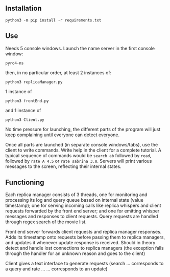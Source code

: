 ## Installation
```
python3 -m pip install -r requirements.txt
```

## Use

Needs 5 console windows.
Launch the name server in the first console window:

```
pyro4-ns
```
then, in no particular order, at least 2 instances of:
```
python3 replicaManager.py
```
1 instance of
```
python3 frontEnd.py
```
and 1 instance of 
```
python3 Client.py
```
No time pressure for launching, the different parts of the program will just keep complaining until everyone can detect everyone. 

Once all parts are launched (in separate console windows/tabs), use the client to write commands. Write help in the client for a complete tutorial. A typical sequence of commands would be `search ab` followed by `read`, followed by `rate A 4.5` or `rate sabrina 3.0`. Servers will print various messages to the screen, reflecting their internal states.

## Functioning
Each replica manager consists of 3 threads, one for monitoring and processing its log and query queue based on internal state (value timestamp); one for serving incoming calls like replica whispers and client requests forwarded by the front end server; and one for emitting whisper messages and responses to client requests. Query requests are handled through regex search of the movie list.

Front end server forwards client requests and replica manager responses. Adds its timestamp onto requests before passing them to replica managers, and updates it whenever update response is received. Should in theory detect and handle lost connections to replica managers (the exception falls through the handler for an unknown reason and goes to the client)

Client gives a text interface to generate requests (search ... corresponds to a query and rate ... ... corresponds to an update)